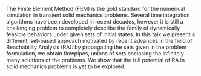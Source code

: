 
The Finite Element Method (FEM) is the gold standard for the numerical simulation in transient solid mechanics problems. Several time integration algorithms have been developed in recent decades, however it is still a challenging problem to completely describe the family of dynamically feasible behaviors under given sets of initial states. In this talk we present a different, set-based approach motivated by recent advances in the field of Reachability Analysis (RA): by propagating the sets given in the problem formulation, we obtain flowpipes, unions of sets enclosing the infinitely many solutions of the problems. We show that the full potential of RA in solid mechanics problems is yet to be explored.
